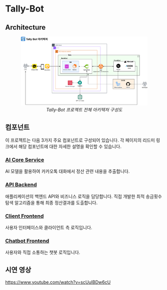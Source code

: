# Tally-Bot

## Architecture

<p align="center">
  <img src="./.drawio/tally-bot.drawio.png" alt="시스템 구성도" width="80%" height="80%">
  <br>
  <em>Tally-Bot 프로젝트 전체 아키텍처 구성도</em>
</p>

## 컴포넌트
이 프로젝트는 다음 3가지 주요 컴포넌트로 구성되어 있습니다. 각 페이지의 리드미 링크에서 해당 컴포넌트에 대한 자세한 설명을 확인할 수 있습니다.

### [AI Core Service](./ai-core-service/README.md)

AI 모델을 활용하여 카카오톡 대화에서 정산 관련 내용을 추출합니다.

### [API Backend](./api-backend/README.md)

애플리케이션의 백엔드 API와 비즈니스 로직을 담당합니다. 직접 개발한 최적 송금횟수 탐색 알고리즘을 통해 최종 정산결과를 도출합니다. 

### [Client Frontend](./client-frontend/README.md)

사용자 인터페이스와 클라이언트 측 로직입니다.

### [Chatbot Frontend](./chatbot-frontend/README.md)

사용자와 직접 소통하는 챗봇 로직입니다.

## 시연 영상
https://www.youtube.com/watch?v=scUuIBDw6cU
